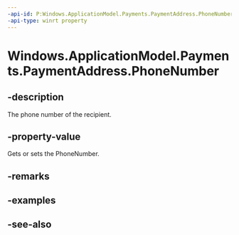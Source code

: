 ```yaml
---
-api-id: P:Windows.ApplicationModel.Payments.PaymentAddress.PhoneNumber
-api-type: winrt property
---
```


<!-- Property syntax
public string PhoneNumber { get;  set; }
-->

# Windows.ApplicationModel.Payments.PaymentAddress.PhoneNumber

## -description
The phone number of the recipient.

## -property-value
Gets or sets the PhoneNumber.

## -remarks

## -examples

## -see-also